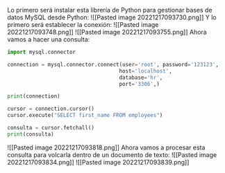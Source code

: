 Lo primero será instalar esta librería de Python para gestionar bases de datos MySQL desde Python:
![[Pasted image 20221217093730.png]]
Y lo primero será establecer la conexión:
![[Pasted image 20221217093748.png]]
![[Pasted image 20221217093755.png]]
Ahora vamos a hacer una consulta:
```python
import mysql.connector

connection = mysql.connector.connect(user='root', password='123123',
                                    host='localhost',
                                    database='hr',
                                    port='3306',)

print(connection)

cursor = connection.cursor()
cursor.execute("SELECT first_name FROM employees")

consulta = cursor.fetchall()
print(consulta)
```
![[Pasted image 20221217093818.png]]
Ahora vamos a procesar esta consulta para volcarla dentro de un documento de texto:
![[Pasted image 20221217093834.png]]
![[Pasted image 20221217093839.png]]
